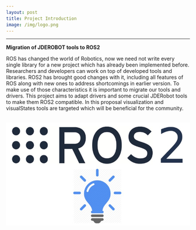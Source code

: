 ```yaml
---
layout: post
title: Project Introduction
image: /img/logo.png
---
```


---
**Migration of JDEROBOT tools to ROS2**

ROS has changed the world of Robotics, now we need not write every single library for a new
project which has already been implemented before. Researchers and developers can work on
top of developed tools and libraries. ROS2 has brought good changes with it, including all
features of ROS along with new ones to address shortcomings in earlier version. To make use
of those characteristics it is important to migrate our tools and drivers. This project aims to adapt
drivers and some crucial JDERobot tools to make them ROS2 compatible. In this proposal
visualization ​and​ visualStates​ tools are targeted which will be beneficial for the community.

![ros2](../img/ros2.jpg)
---